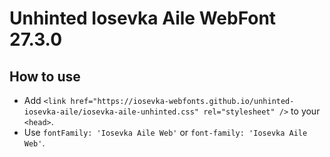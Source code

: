 # Unhinted Iosevka Aile WebFont 27.3.0

## How to use

- Add `<link href="https://iosevka-webfonts.github.io/unhinted-iosevka-aile/iosevka-aile-unhinted.css" rel="stylesheet" />` to your `<head>`.
- Use `fontFamily: 'Iosevka Aile Web'` or `font-family: 'Iosevka Aile Web'`.
